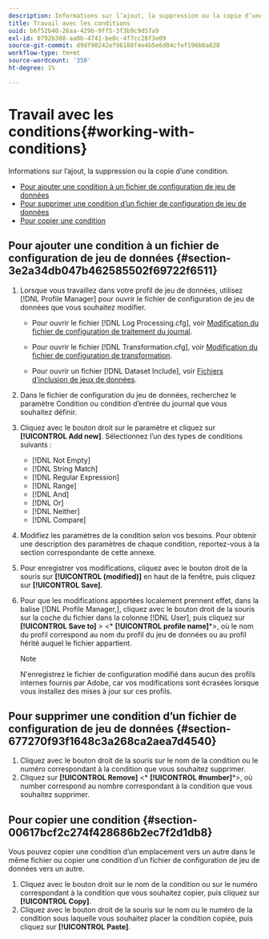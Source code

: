 ```yaml
---
description: Informations sur l’ajout, la suppression ou la copie d’une condition.
title: Travail avec les conditions
uuid: b6f52b40-26aa-429b-9ff5-3f3b9c9d57a9
exl-id: 0792b308-aa0b-4741-be0c-4f7cc28f3e09
source-git-commit: d9df90242ef96188f4e4b5e6d04cfef196b0a628
workflow-type: tm+mt
source-wordcount: '350'
ht-degree: 1%

---
```


# Travail avec les conditions{#working-with-conditions}

Informations sur l’ajout, la suppression ou la copie d’une condition.

* [Pour ajouter une condition à un fichier de configuration de jeu de données](../../../home/c-dataset-const-proc/c-conditions/c-work-cond.md#section-3e2a34db047b462585502f69722f6511)
* [Pour supprimer une condition d’un fichier de configuration de jeu de données](../../../home/c-dataset-const-proc/c-conditions/c-work-cond.md#section-677270f93f1648c3a268ca2aea7d4540)
* [Pour copier une condition](../../../home/c-dataset-const-proc/c-conditions/c-work-cond.md#section-00617bcf2c274f428686b2ec7f2d1db8)

## Pour ajouter une condition à un fichier de configuration de jeu de données {#section-3e2a34db047b462585502f69722f6511}

1. Lorsque vous travaillez dans votre profil de jeu de données, utilisez [!DNL Profile Manager] pour ouvrir le fichier de configuration de jeu de données que vous souhaitez modifier.

   * Pour ouvrir le fichier [!DNL Log Processing.cfg], voir [Modification du fichier de configuration de traitement du journal](../../../home/c-dataset-const-proc/c-log-proc-config-file/t-edit-log-proc-config-file.md#task-6a2fa1b735cb4eefad730f0a3a7858e5).

   * Pour ouvrir le fichier [!DNL Transformation.cfg], voir [Modification du fichier de configuration de transformation](../../../home/c-dataset-const-proc/c-trans-config-file/t-edit-trans-config-file.md#task-cfef4142c1bf4437a669d1fdc75cabbc).

   * Pour ouvrir un fichier [!DNL Dataset Include], voir [Fichiers d’inclusion de jeux de données](../../../home/c-dataset-const-proc/c-dataset-inc-files/c-abt-dataset-inc-files.md).

1. Dans le fichier de configuration du jeu de données, recherchez le paramètre Condition ou condition d’entrée du journal que vous souhaitez définir.
1. Cliquez avec le bouton droit sur le paramètre et cliquez sur **[!UICONTROL Add new]**. Sélectionnez l’un des types de conditions suivants :

   * [!DNL Not Empty]
   * [!DNL String Match]
   * [!DNL Regular Expression]
   * [!DNL Range]
   * [!DNL And]
   * [!DNL Or]
   * [!DNL Neither]
   * [!DNL Compare]

1. Modifiez les paramètres de la condition selon vos besoins. Pour obtenir une description des paramètres de chaque condition, reportez-vous à la section correspondante de cette annexe.
1. Pour enregistrer vos modifications, cliquez avec le bouton droit de la souris sur **[!UICONTROL (modified)]** en haut de la fenêtre, puis cliquez sur **[!UICONTROL Save]**.

1. Pour que les modifications apportées localement prennent effet, dans la balise [!DNL Profile Manager,], cliquez avec le bouton droit de la souris sur la coche du fichier dans la colonne [!DNL User], puis cliquez sur **[!UICONTROL Save to]** > &lt;* **[!UICONTROL profile name]***>, où le nom du profil correspond au nom du profil du jeu de données ou au profil hérité auquel le fichier appartient.

   >[!NOTE]
   >
   >N&#39;enregistrez le fichier de configuration modifié dans aucun des profils internes fournis par Adobe, car vos modifications sont écrasées lorsque vous installez des mises à jour sur ces profils.

## Pour supprimer une condition d’un fichier de configuration de jeu de données {#section-677270f93f1648c3a268ca2aea7d4540}

1. Cliquez avec le bouton droit de la souris sur le nom de la condition ou le numéro correspondant à la condition que vous souhaitez supprimer.
1. Cliquez sur **[!UICONTROL Remove]** &lt;* **[!UICONTROL #number]***>, où number correspond au nombre correspondant à la condition que vous souhaitez supprimer.

## Pour copier une condition {#section-00617bcf2c274f428686b2ec7f2d1db8}

Vous pouvez copier une condition d’un emplacement vers un autre dans le même fichier ou copier une condition d’un fichier de configuration de jeu de données vers un autre.

1. Cliquez avec le bouton droit sur le nom de la condition ou sur le numéro correspondant à la condition que vous souhaitez copier, puis cliquez sur **[!UICONTROL Copy]**.
1. Cliquez avec le bouton droit de la souris sur le nom ou le numéro de la condition sous laquelle vous souhaitez placer la condition copiée, puis cliquez sur **[!UICONTROL Paste]**.
